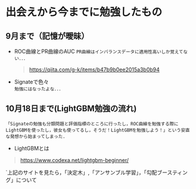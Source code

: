 # 出会えから今までに勉強したもの  
## 9月まで（記憶が曖昧）  
* ROC曲線とPR曲線のAUC 
`PR曲線はインバランスデータに適用性高いしか覚えてない．．．`
  > https://qiita.com/g-k/items/b47b9b0ee2015a3b0b94
  
* Signateで色々   
`勉強にはなったよな．．．`
## 10月18日まで(LightGBM勉強の流れ)  
`「Signateの勉強も分類問題と評価指標のところに行ったし，ROC曲線を勉強する際にLightGBMを使ったし，彼女も使ってるし，そうだ！LightGBMを勉強しよう！」という安直な発想から始まってしまった.` 
- LightGBMとは  

> https://www.codexa.net/lightgbm-beginner/

`上記のサイトを見たら，「決定木」,「アンサンブル学習」，「勾配ブースティング」について
